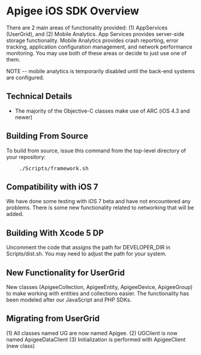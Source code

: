 Apigee iOS SDK Overview
=======================

There are 2 main areas of functionality provided: (1) AppServices (UserGrid), and (2) Mobile Analytics.  App Services provides server-side storage functionality.  Mobile Analytics provides crash reporting, error tracking, application configuration management, and network performance monitoring.  You may use both of these areas or decide to just use one of them.


NOTE -- mobile analytics is temporarily disabled until the back-end systems are configured.


Technical Details
-----------------
- The majority of the Objective-C classes make use of ARC (iOS 4.3 and newer)


Building From Source
--------------------
To build from source, issue this command from the top-level directory of your repository:

<pre>
	./Scripts/framework.sh
</pre>


Compatibility with iOS 7
------------------------
We have done some testing with iOS 7 beta and have not encountered any problems. There is some new functionality related to networking that will be added.


Building With Xcode 5 DP
------------------------
Uncomment the code that assigns the path for DEVELOPER_DIR in Scripts/dist.sh.  You may need to adjust the path for your system.


New Functionality for UserGrid
------------------------------
New classes (ApigeeCollection, ApigeeEntity, ApigeeDevice, ApigeeGroup) to make working with entities and collections easier. The functionality has been modeled after our JavaScript and PHP SDKs.

Migrating from UserGrid
-----------------------
(1) All classes named UG<ClassName> are now named Apigee<ClassName>.
(2) UGClient is now named ApigeeDataClient
(3) Initialization is performed with ApigeeClient (new class)
